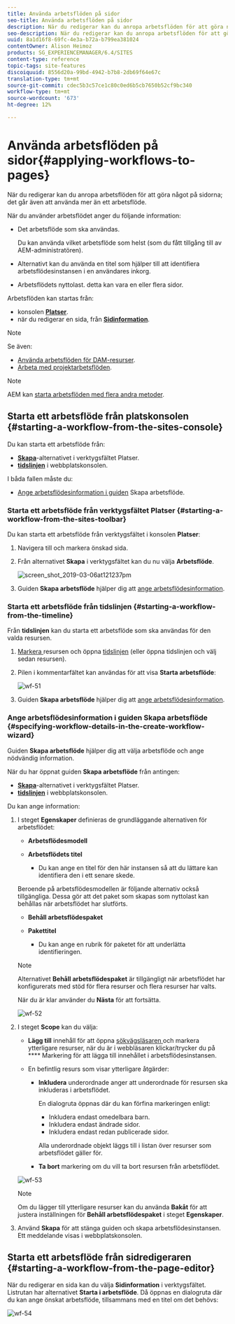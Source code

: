 ```yaml
---
title: Använda arbetsflöden på sidor
seo-title: Använda arbetsflöden på sidor
description: När du redigerar kan du anropa arbetsflöden för att göra något på sidorna; det går även att använda mer än ett arbetsflöde.
seo-description: När du redigerar kan du anropa arbetsflöden för att göra något på sidorna; det går även att använda mer än ett arbetsflöde.
uuid: 8a1d16f8-69fc-4e3a-b72a-b799ea381024
contentOwner: Alison Heimoz
products: SG_EXPERIENCEMANAGER/6.4/SITES
content-type: reference
topic-tags: site-features
discoiquuid: 8556d20a-99bd-4942-b7b8-2db69f64e67c
translation-type: tm+mt
source-git-commit: cdec5b3c57ce1c80c0ed6b5cb7650b52cf9bc340
workflow-type: tm+mt
source-wordcount: '673'
ht-degree: 12%

---
```



# Använda arbetsflöden på sidor{#applying-workflows-to-pages}

När du redigerar kan du anropa arbetsflöden för att göra något på sidorna; det går även att använda mer än ett arbetsflöde.

När du använder arbetsflödet anger du följande information:

* Det arbetsflöde som ska användas.

   Du kan använda vilket arbetsflöde som helst (som du fått tillgång till av AEM-administratören).

* Alternativt kan du använda en titel som hjälper till att identifiera arbetsflödesinstansen i en användares inkorg.
* Arbetsflödets nyttolast. detta kan vara en eller flera sidor.

Arbetsflöden kan startas från:

* konsolen **[Platser](#starting-a-workflow-from-the-sites-console)**.
* när du redigerar en sida, från **[Sidinformation](#starting-a-workflow-from-the-page-editor)**.

>[!NOTE]
>
>Se även:
>
>* [Använda arbetsflöden för DAM-resurser](/help/assets/assets-workflow.md).
>* [Arbeta med projektarbetsflöden](/help/sites-authoring/projects-with-workflows.md).

>



>[!NOTE]
>
>AEM kan [starta arbetsflöden med flera andra metoder](/help/sites-administering/workflows-starting.md).

## Starta ett arbetsflöde från platskonsolen {#starting-a-workflow-from-the-sites-console}

Du kan starta ett arbetsflöde från:

* **[Skapa](#starting-a-workflow-from-the-sites-toolbar)**-alternativet i verktygsfältet Platser.
* **[tidslinjen](#starting-a-workflow-from-the-timeline)** i webbplatskonsolen.

I båda fallen måste du:

* [Ange arbetsflödesinformation i guiden](#specifying-workflow-details-in-the-create-workflow-wizard) Skapa arbetsflöde.

### Starta ett arbetsflöde från verktygsfältet Platser {#starting-a-workflow-from-the-sites-toolbar}

Du kan starta ett arbetsflöde från verktygsfältet i konsolen **Platser**:

1. Navigera till och markera önskad sida.

1. Från alternativet **Skapa** i verktygsfältet kan du nu välja **Arbetsflöde**.

   ![screen_shot_2019-03-06at121237pm](assets/screen_shot_2019-03-06at121237pm.png)

1. Guiden **Skapa arbetsflöde** hjälper dig att [ange arbetsflödesinformation](#specifying-workflow-details-in-the-create-workflow-wizard).

### Starta ett arbetsflöde från tidslinjen {#starting-a-workflow-from-the-timeline}

Från **tidslinjen** kan du starta ett arbetsflöde som ska användas för den valda resursen.

1. [Markera ](/help/sites-authoring/basic-handling.md#viewing-and-selecting-resources) resursen och öppna  [tidslinjen](/help/sites-authoring/basic-handling.md#timeline)  (eller öppna tidslinjen och välj sedan resursen).
1. Pilen i kommentarfältet kan användas för att visa **Starta arbetsflöde**:

   ![wf-51](assets/wf-51.png)

1. Guiden **Skapa arbetsflöde** hjälper dig att [ange arbetsflödesinformation](#specifying-workflow-details-in-the-create-workflow-wizard).

### Ange arbetsflödesinformation i guiden Skapa arbetsflöde {#specifying-workflow-details-in-the-create-workflow-wizard}

Guiden **Skapa arbetsflöde** hjälper dig att välja arbetsflöde och ange nödvändig information.

När du har öppnat guiden **Skapa arbetsflöde** från antingen:

* **[Skapa](#starting-a-workflow-from-the-sites-toolbar)**-alternativet i verktygsfältet Platser.
* **[tidslinjen](#starting-a-workflow-from-the-timeline)** i webbplatskonsolen.

Du kan ange information:

1. I steget **Egenskaper** definieras de grundläggande alternativen för arbetsflödet:

   * **Arbetsflödesmodell**
   * **Arbetsflödets titel**

      * Du kan ange en titel för den här instansen så att du lättare kan identifiera den i ett senare skede.

   Beroende på arbetsflödesmodellen är följande alternativ också tillgängliga. Dessa gör att det paket som skapas som nyttolast kan behållas när arbetsflödet har slutförts.

   * **Behåll arbetsflödespaket**
   * **Pakettitel**

      * Du kan ange en rubrik för paketet för att underlätta identifieringen.
   >[!NOTE]
   >
   >Alternativet **Behåll arbetsflödespaket** är tillgängligt när arbetsflödet har konfigurerats med stöd för flera resurser och flera resurser har valts.[](/help/sites-developing/workflows-models.md#configuring-a-workflow-for-multi-resource-support)

   När du är klar använder du **Nästa** för att fortsätta.

   ![wf-52](assets/wf-52.png)

1. I steget **Scope** kan du välja:

   * **Lägg till** innehåll för att öppna  [sökvägsläsaren ](/help/sites-authoring/author-environment-tools.md#path-browser) och markera ytterligare resurser, när du är i webbläsaren klickar/trycker du på  **** Markering för att lägga till innehållet i arbetsflödesinstansen.
   * En befintlig resurs som visar ytterligare åtgärder:

      * **Inkludera** underordnade anger att underordnade för resursen ska inkluderas i arbetsflödet.

         En dialogruta öppnas där du kan förfina markeringen enligt:

         * Inkludera endast omedelbara barn.
         * Inkludera endast ändrade sidor.
         * Inkludera endast redan publicerade sidor.

         Alla underordnade objekt läggs till i listan över resurser som arbetsflödet gäller för.

      * **Ta bort** markering om du vill ta bort resursen från arbetsflödet.

   ![wf-53](assets/wf-53.png)

   >[!NOTE]
   >
   >Om du lägger till ytterligare resurser kan du använda **Bakåt** för att justera inställningen för **Behåll arbetsflödespaket** i steget **Egenskaper**.

1. Använd **Skapa** för att stänga guiden och skapa arbetsflödesinstansen. Ett meddelande visas i webbplatskonsolen.

## Starta ett arbetsflöde från sidredigeraren {#starting-a-workflow-from-the-page-editor}

När du redigerar en sida kan du välja **Sidinformation** i verktygsfältet. Listrutan har alternativet **Starta i arbetsflöde**. Då öppnas en dialogruta där du kan ange önskat arbetsflöde, tillsammans med en titel om det behövs:

![wf-54](assets/wf-54.png)

